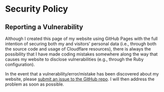 # Security Policy

## Reporting a Vulnerability

Although I created this page of my website using GitHub Pages with the full intention of securing both my and visitors' personal data (i.e., through both the source code and usage of Cloudflare resources), there is always the possibility that I have made coding mistakes somewhere along the way that causes my website to disclose vulnerabilities (e.g., through the Ruby configuration).

In the event that a vulnerability/error/mistake has been discovered about my website, please [submit an issue to the GitHub repo](https://github.com/PaulTran47/econ-grad-app-deadlines/issues). I will then address the problem as soon as possible.
